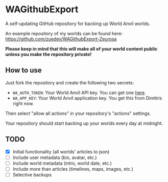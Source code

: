 # WAGithubExport

A self-updating GitHub repository for backing up World Anvil worlds.

An example repository of my worlds can be found here: https://github.com/zuedev/WAGithubExport-Zeurosa

**Please keep in mind that this will make all of your world content public unless you make the repository private!**

## How to use

Just fork the repository and create the following two secrets:

- `WA_AUTH_TOKEN`: Your World Anvil API key. You can get one [here](https://www.worldanvil.com/api/auth/key).
- `WA_APP_KEY`: Your World Anvil application key. You get this from Dimitris right now.

Then select "allow all actions" in your repository's "actions" settings.

Your repository should start backing up your worlds every day at midnight.

## TODO

- [x] Initial functionality (all worlds' articles to json)
- [ ] Include user metadata (bio, avatar, etc.)
- [ ] Include world metadata (intro, world date, etc.)
- [ ] Include more than articles (timelines, maps, images, etc.)
- [ ] Selective backups
